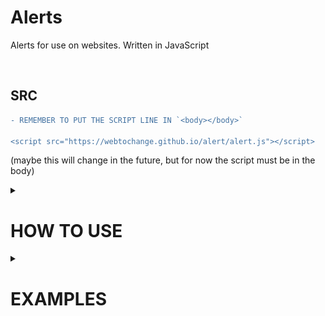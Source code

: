 # Alerts
Alerts for use on websites. Written in JavaScript

<br>

## SRC
```diff
- REMEMBER TO PUT THE SCRIPT LINE IN `<body></body>`

<script src="https://webtochange.github.io/alert/alert.js"></script>
```
(maybe this will change in the future, but for now the script must be in the body)

<details>
<summary><h1>HOW TO USE</h1></summary>

### `Alert(MSG, TYPE, REMOVE TIME, REDIRECT TO);`

<hr>
<details>
<summary><h2>MSG:</h2></summary>

*`string` message to show in alert*

</details>

<details>
<summary><h2>TYPE:</h2></summary>

**default = `0`**

*type of alert:*

- `0` = success
- `1` = error
- `2` = warning
- `3` = info

<details>
<summary><h3>EXAMPLE</h3></summary>

<br>
Code:
<pre>
Alert("Operation successful", 0);
Alert("Password is not correct", 1);
Alert("You have unsaved changes to the project", 2);
Alert("New entry has just been added", 3);
</pre>
Resoult:

<img src="readme-img/type.png">
<br>
</details>

</details>

<details>
<summary><h2>REMOVE TIME:</h2></summary>

**default = 0**

*time after which the alert disappears*

`0` = never disappears

*time in `ms` (the script itself will add an additional 5s for the animation)*

</details>

<details>
<summary><h2>REDIRECT TO:</h2></summary>

**default = ""**

*the location where alert will redirect you when you close it (if it closes itself, it will redirect you)*

<br>
(the script in this version is currently executing: window.location.href = REDIRECT TO)

In the future, there will be an option for the alert to be displayed on the page to which the alert redirects you

</details>

</details>

<details>
<summary><h1>EXAMPLES</h1></summary>

## Types:

Code:
<pre>
Alert("Operation successful", 0);
Alert("Password is not correct", 1);
Alert("You have unsaved changes to the project", 2);
Alert("New entry has just been added", 3);
</pre>
Resoult:

<img src="readme-img/type.png">

<hr>
<br>

## Time to remove

Code:
<pre>
Alert("Password is not correct", 1, 10000);
</pre>
Resoult:

*the alert will disappear after `10 seconds [1000ms]` (including animations after 15 seconds)*

<img src="readme-img/example0.png">

<hr>
<br>

## Redirect to

Code:
<pre>
Alert("Operation successful", 0, 0, "index.html");
</pre>
Resoult:

*the alert will redirect to `index.html` when you closed it*

<img src="readme-img/example1.png">


</details>
